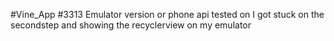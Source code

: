 #Vine_App
#3313
Emulator version or phone api tested on
I got stuck on the secondstep and showing the recyclerview on my emulator
